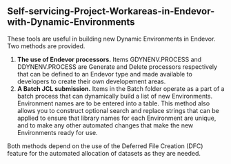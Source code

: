 ## Self-servicing-Project-Workareas-in-Endevor-with-Dynamic-Environments

These tools are useful in building new Dynamic Environments in Endevor. Two methods are provided.
1. __The use of Endevor processors.__ Items GDYNENV.PROCESS and DDYNENV.PROCESS are Generate and Delete processors respectively that can be defined to an Endevor type and made available to developers to create their own developement areas.
2. __A Batch JCL submission.__ Items in the Batch folder operate as a part of a batch process that can dynamically build a list of new Environments. Environment names are to be entered into a table. This method also allows you to construct optional search and replace strings that can be applied to ensure that library names for each Environment are unique, and to make any other automated changes that make the new Environments ready for use.

Both methods depend on the use of the Deferred File Creation (DFC) feature for the automated allocation of datasets as they are needed.
